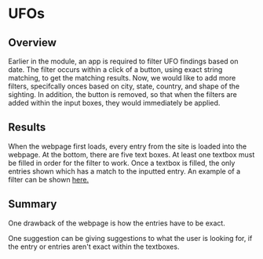 # UFOs

## Overview

Earlier in the module, an app is required to filter UFO findings based on date. The filter occurs within a click of a button, using exact string matching, to get the matching results. Now, we would like to add more filters, specifcally onces based on city, state, country, and shape of the sighting. In addition, the button is removed, so that when the filters are added within the input boxes, they would immediately be applied.

## Results

When the webpage first loads, every entry from the site is loaded into the webpage. At the bottom, there are five text boxes. At least one textbox must be filled in order for the filter to work. Once a textbox is filled, the only entries shown which has a match to the inputted entry. An example of a filter can be shown [here.](./images/filter_example.PNG)

## Summary

One drawback of the webpage is how the entries have to be exact.

One suggestion can be giving suggestions to what the user is looking for, if the entry or entries aren't exact within the textboxes.
